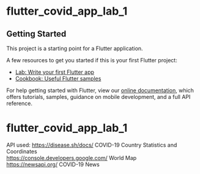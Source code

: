 # flutter_covid_app_lab_1
## Getting Started

This project is a starting point for a Flutter application.

A few resources to get you started if this is your first Flutter project:

- [Lab: Write your first Flutter app](https://flutter.dev/docs/get-started/codelab)
- [Cookbook: Useful Flutter samples](https://flutter.dev/docs/cookbook)

For help getting started with Flutter, view our
[online documentation](https://flutter.dev/docs), which offers tutorials,
samples, guidance on mobile development, and a full API reference.
# flutter_covid_app_lab_1
API used: 
https://disease.sh/docs/ COVID-19 Country Statistics and Coordinates<br />
https://console.developers.google.com/ World Map<br />
https://newsapi.org/ COVID-19 News<br />
